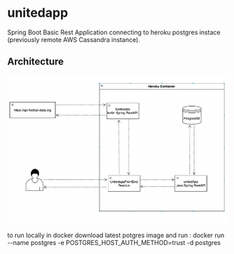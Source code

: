 # unitedapp
Spring Boot Basic Rest Application connecting to heroku postgres instace (previously remote AWS Cassandra instance).

## Architecture

![Screenshot](unitedappArc.png)

to run locally in docker download latest potgres image and run :
docker run --name postgres -e POSTGRES_HOST_AUTH_METHOD=trust  -d postgres
